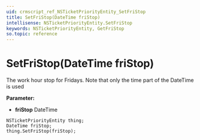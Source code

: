 ```yaml
---
uid: crmscript_ref_NSTicketPriorityEntity_SetFriStop
title: SetFriStop(DateTime friStop)
intellisense: NSTicketPriorityEntity.SetFriStop
keywords: NSTicketPriorityEntity, GetFriStop
so.topic: reference
---
```


# SetFriStop(DateTime friStop)

The work hour stop for Fridays. Note that only the time part of the DateTime is used

**Parameter:** 
* **friStop** DateTime

```crmscript
NSTicketPriorityEntity thing;
DateTime friStop;
thing.SetFriStop(friStop);
```

